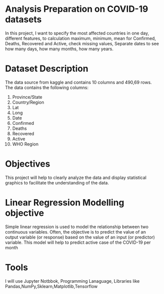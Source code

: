 #  Analysis Preparation on  COVID-19 datasets

In this project, I want to specify the most affected countries in one day, different features, to calculation maximum, minimum, mean for Confirmed, Deaths, Recovered and Active, check missing values, Separate dates to see how many days, how many months, how many years.
# Dataset Description

The data source from kaggle and contains 10 columns and 490,69 rows. The data contains the following columns:
1) Province/State 
2) Country/Region 
3) Lat 
4) Long 
5) Date 
6) Confirmed 
7) Deaths 
8) Recovered 
9) Active 
10) WHO Region

# Objectives 

This project will help to clearly analyze the data and display statistical graphics to facilitate the understanding of the data.

# Linear Regression Modelling objective
Simple linear regression is used to model the relationship between two continuous variables. Often, the objective is to predict the value of an output variable (or response) based on the value of an input (or predictor) variable. This model will help to predict active case of the COVID-19  per month

# Tools

I will use Jupyter Notbbok, Programming Lanaguage, Libraries like Pandas,NumPy,Sklearn,Matplotlib,Tensorflow
